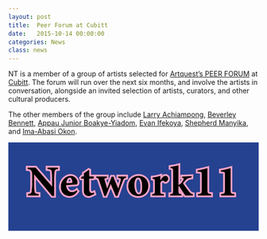 ```yaml
---
layout: post
title:  Peer Forum at Cubitt
date:   2015-10-14 00:00:00
categories: News
class: news
---
```

NT is a member of a group of artists selected for <a href="http://www.artquest.org.uk/articles/view/peer_forum_at_cubitt" target="_blank">Artquest’s PEER FORUM</a> at <a href="http://cubittartists.org.uk/gallery/" target="_blank">Cubitt</a>.
The forum will run over the next six months, and involve the artists in conversation, alongside an invited selection of artists, curators, and other cultural producers.

The other members of the group include <a href="http://www.larryachiampong.co.uk" target="_blank">Larry Achiampong</a>, <a href="http://www.beverleybennett.com" target="_blank">Beverley Bennett</a>, <a href="http://www.boakye-yiadom.com" target="_blank">Appau Junior Boakye-Yiadom</a>, <a href="http://www.evanifekoya.co.uk" target="_blank">Evan Ifekoya</a>, <a href="http://shepherdmanyika.tumblr.com" target="_blank">Shepherd Manyika</a>, and <a href="http://www.imaokon.co.uk" target="_blank">Ima-Abasi Okon</a>.

![the Network11 logo](/assets_posts/Network11_logo.jpg)
